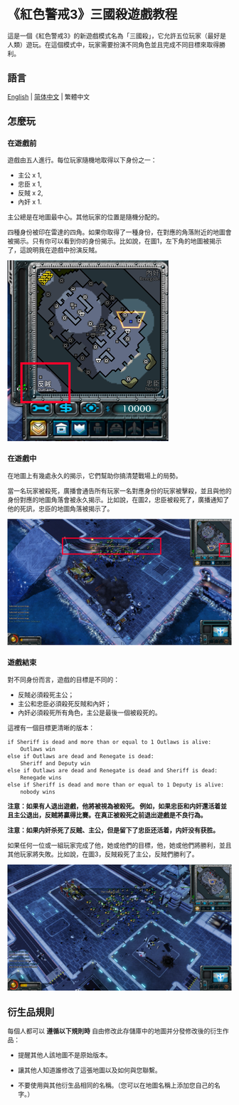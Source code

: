 # 《紅色警戒3》三國殺遊戲教程

這是一個《紅色警戒3》的新遊戲模式名為「三國殺」，它允許五位玩家（最好是人類）遊玩。在這個模式中，玩家需要扮演不同角色並且完成不同目標來取得勝利。

## 語言

[English](../README.md) | [简体中文](README.chs.md) | 繁體中文

## 怎麼玩

### 在遊戲前

遊戲由五人進行。每位玩家隨機地取得以下身份之一：

- 主公 x 1, 
- 忠臣 x 1, 
- 反賊 x 2, 
- 內奸 x 1. 

主公總是在地圖最中心。其他玩家的位置是隨機分配的。

四種身份被印在雷達的四角。如果你取得了一種身份，在對應的角落附近的地圖會被揭示。只有你可以看到你的身份揭示。比如說，在圖1，左下角的地圖被揭示了，這說明我在遊戲中扮演反賊。

![Figure 1](../Figures/Figure-1.1.png)

### 在遊戲中

在地圖上有幾處永久的揭示，它們幫助你搞清楚戰場上的局勢。

當一名玩家被殺死，廣播會通告所有玩家一名對應身份的玩家被擊殺，並且與他的身份對應的地圖角落會被永久揭示。比如說，在圖2，忠臣被殺死了，廣播通知了他的死訊，忠臣的地圖角落被揭示了。

![Figure 2](../Figures/Figure-1.2.png)

### 遊戲結束

對不同身份而言，遊戲的目標是不同的：

- 反賊必須殺死主公；
- 主公和忠臣必須殺死反賊和內奸；
- 內奸必須殺死所有角色，主公是最後一個被殺死的。

這裡有一個目標更清晰的版本：

```
if Sheriff is dead and more than or equal to 1 Outlaws is alive:
	Outlaws win
else if Outlaws are dead and Renegate is dead:
	Sheriff and Deputy win
else if Outlaws are dead and Renegate is dead and Sheriff is dead:
	Renegade wins
else if Sheriff is dead and more than or equal to 1 Deputy is alive:
	nobody wins
```

__注意：如果有人退出遊戲，他將被視為被殺死。 例如，如果忠臣和内奸還活着並且主公退出，反贼將贏得比賽。在真正被殺死之前退出遊戲是不良行為。__

__注意：如果内奸杀死了反贼、主公，但是留下了忠臣还活着，内奸没有获胜。__


如果任何一位或一組玩家完成了他，她或他們的目標，他，她或他們將勝利，並且其他玩家將失敗。比如說，在圖3，反賊殺死了主公，反賊們勝利了。

![Figure 3](../Figures/Figure-1.3.png)

## 衍生品規則

每個人都可以 __遵循以下規則時__ 自由修改此存儲庫中的地圖并分發修改後的衍生作品：

- 提醒其他人該地圖不是原始版本。

- 讓其他人知道誰修改了這張地圖以及如何與您聯繫。

- 不要使用與其他衍生品相同的名稱。（您可以在地圖名稱上添加您自己的名字。）
